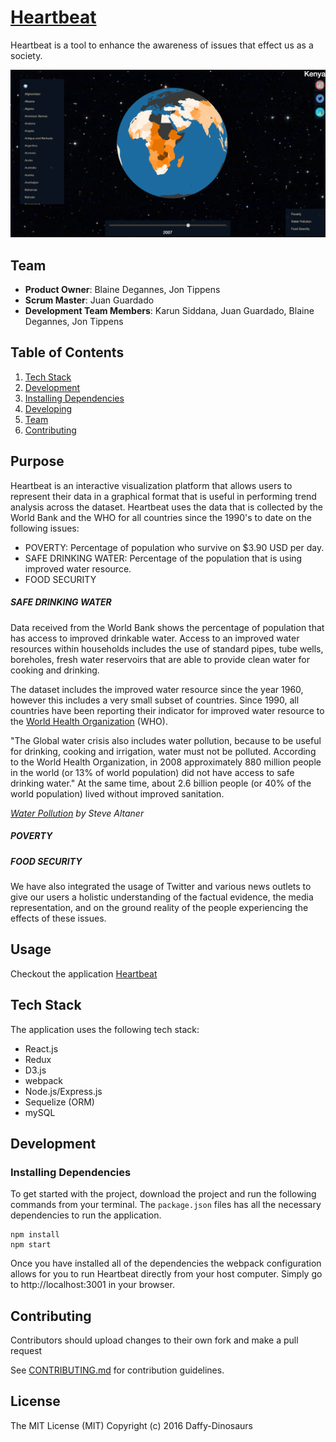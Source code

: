 # [Heartbeat](https://abvolt.herokuapp.com/)

Heartbeat is a tool to enhance the awareness of issues that effect us as a society.

<span class="snapshot"><img src="/images/Heartbeat1.png" alt=""></span>

## Team

  - __Product Owner__: Blaine Degannes, Jon Tippens
  - __Scrum Master__: Juan Guardado
  - __Development Team Members__: Karun Siddana, Juan Guardado, Blaine Degannes, Jon Tippens  

## Table of Contents
1. [Tech Stack](#tech-stack)
2. [Development](#development)
3. [Installing Dependencies](#installing-dependencies)
4. [Developing](#developing)
5. [Team](#team)
6. [Contributing](#contributing)   

## Purpose

Heartbeat is an interactive visualization platform that allows users to represent their data in a graphical format that is useful in performing trend analysis across the dataset. Heartbeat uses the data that is collected by the World Bank and the WHO for all countries since the 1990's to date on the following issues:

* POVERTY: Percentage of population who survive on $3.90 USD per day.
* SAFE DRINKING WATER: Percentage of the population that is using improved water resource.
* FOOD SECURITY   

##### SAFE DRINKING WATER
Data received from the World Bank shows the percentage of population that has access to improved drinkable water. Access to an improved water resources within households includes the use of standard pipes, tube wells, boreholes, fresh water reservoirs that are able to provide clean water for cooking and drinking.

The dataset includes the improved water resource since the year 1960, however this includes a very small subset of countries. Since 1990, all countries have been reporting their indicator for improved water resource to the [World Health Organization](http://data.worldbank.org/indicator/SH.H2O.SAFE.ZS) (WHO).

"The Global water crisis also includes water pollution, because to be useful for drinking, cooking and irrigation, water must not be polluted. According to the World Health Organization, in 2008 approximately 880 million people in the world (or 13% of world population) did not have access to safe drinking water." At the same time, about 2.6 billion people (or 40% of the world population) lived without improved sanitation.

[_Water Pollution_](http://cnx.org/contents/F0Hv_Zza@43.4:L4NPRKrh@8/Water-Pollution) _by Steve Altaner_

##### POVERTY 
##### FOOD SECURITY

We have also integrated the usage of Twitter and various news outlets to give our users a holistic understanding of the factual evidence, the media representation, and on the ground reality of the people experiencing the effects of these issues.

## Usage

Checkout the application [Heartbeat](https://abvolt.herokuapp.com/)

## Tech Stack

The application uses the following tech stack:
* React.js
* Redux
* D3.js
* webpack
* Node.js/Express.js
* Sequelize (ORM)
* mySQL

## Development

### Installing Dependencies

To get started with the project, download the project and run the following commands from your terminal. The `package.json` files has all the necessary dependencies to run the application.

```
npm install
npm start
```

Once you have installed all of the dependencies the webpack configuration allows for you to run Heartbeat directly from your host computer. Simply go to http://localhost:3001 in your browser.

## Contributing

Contributors should upload changes to their own fork and make a pull request

See [CONTRIBUTING.md](CONTRIBUTING.md) for contribution guidelines.

## License
The MIT License (MIT)
Copyright (c) 2016 Daffy-Dinosaurs
